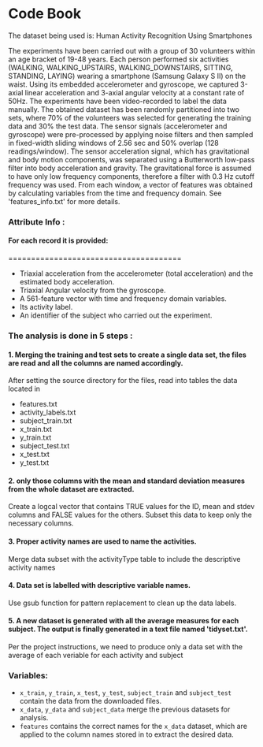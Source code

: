 # Code Book

The dataset being used is: Human Activity Recognition Using Smartphones

The experiments have been carried out with a group of 30 volunteers within an age bracket of 19-48 years. Each person performed six activities (WALKING, WALKING_UPSTAIRS, WALKING_DOWNSTAIRS, SITTING, STANDING, LAYING) wearing a smartphone (Samsung Galaxy S II) on the waist. Using its embedded accelerometer and gyroscope, we captured 3-axial linear acceleration and 3-axial angular velocity at a constant rate of 50Hz. The experiments have been video-recorded to label the data manually. The obtained dataset has been randomly partitioned into two sets, where 70% of the volunteers was selected for generating the training data and 30% the test data. 
The sensor signals (accelerometer and gyroscope) were pre-processed by applying noise filters and then sampled in fixed-width sliding windows of 2.56 sec and 50% overlap (128 readings/window). The sensor acceleration signal, which has gravitational and body motion components, was separated using a Butterworth low-pass filter into body acceleration and gravity. The gravitational force is assumed to have only low frequency components, therefore a filter with 0.3 Hz cutoff frequency was used. From each window, a vector of features was obtained by calculating variables from the time and frequency domain. See 'features_info.txt' for more details. 

### Attribute Info : 

#### For each record it is provided:
======================================

- Triaxial acceleration from the accelerometer (total acceleration) and the estimated body acceleration.
- Triaxial Angular velocity from the gyroscope. 
- A 561-feature vector with time and frequency domain variables. 
- Its activity label. 
- An identifier of the subject who carried out the experiment.

 
### The analysis is done in 5 steps :

 #### 1. Merging the training and test sets to create a single data set, the files are read and all the columns are named accordingly.
  After setting the source directory for the files, read into tables the data located in
- features.txt
- activity_labels.txt
- subject_train.txt
- x_train.txt
- y_train.txt
- subject_test.txt
- x_test.txt
- y_test.txt

 #### 2. only those columns with the mean and standard deviation measures from the whole dataset are extracted.
  Create a logcal vector that contains TRUE values for the ID, mean and stdev columns and FALSE values for the others.
  Subset this data to keep only the necessary columns.
  
 #### 3. Proper activity names  are used to name the activities.
 Merge data subset with the activityType table to include the descriptive activity names
 
 #### 4. Data set is labelled with descriptive variable names.
 Use gsub function for pattern replacement to clean up the data labels.
 
 #### 5. A new dataset is generated with all the average measures for each subject. The output is finally generated in a text file named 'tidyset.txt'.
 Per the project instructions, we need to produce only a data set with the average of each veriable for each activity and subject
  
### Variables:   
  * `x_train`, `y_train`, `x_test`, `y_test`, `subject_train` and `subject_test` contain the data from the downloaded files.
  * `x_data`, `y_data` and `subject_data` merge the previous datasets for analysis.
  * `features` contains the correct names for the `x_data` dataset, which are applied to the column names stored in to extract the desired data.
